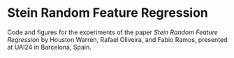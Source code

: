 # Stein Random Feature Regression

Code and figures for the experiments of the paper _Stein Random Feature Regression_ by Houston Warren, Rafael Oliveira, and Fabio Ramos, presented at UAI24 in Barcelona, Spain.
